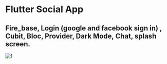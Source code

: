 
# Flutter Social App
## Fire_base, Login (google and facebook sign in) , Cubit, Bloc, Provider, Dark Mode, Chat, splash screen.

![1](https://firebasestorage.googleapis.com/v0/b/test3-12053.appspot.com/o/mxh%2FScreenshot_20230331-152546.jpg?alt=media&token=d98b0459-0fe1-4e94-b812-6c1838e13f23)
